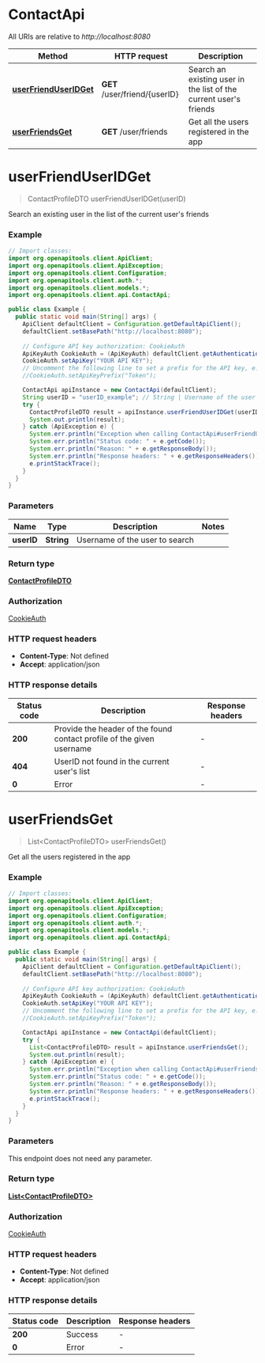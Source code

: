 # ContactApi

All URIs are relative to *http://localhost:8080*

| Method | HTTP request | Description |
|------------- | ------------- | -------------|
| [**userFriendUserIDGet**](ContactApi.md#userFriendUserIDGet) | **GET** /user/friend/{userID} | Search an existing user in the list of the current user&#39;s friends |
| [**userFriendsGet**](ContactApi.md#userFriendsGet) | **GET** /user/friends | Get all the users registered in the app |


<a id="userFriendUserIDGet"></a>
# **userFriendUserIDGet**
> ContactProfileDTO userFriendUserIDGet(userID)

Search an existing user in the list of the current user&#39;s friends

### Example
```java
// Import classes:
import org.openapitools.client.ApiClient;
import org.openapitools.client.ApiException;
import org.openapitools.client.Configuration;
import org.openapitools.client.auth.*;
import org.openapitools.client.models.*;
import org.openapitools.client.api.ContactApi;

public class Example {
  public static void main(String[] args) {
    ApiClient defaultClient = Configuration.getDefaultApiClient();
    defaultClient.setBasePath("http://localhost:8080");
    
    // Configure API key authorization: CookieAuth
    ApiKeyAuth CookieAuth = (ApiKeyAuth) defaultClient.getAuthentication("CookieAuth");
    CookieAuth.setApiKey("YOUR API KEY");
    // Uncomment the following line to set a prefix for the API key, e.g. "Token" (defaults to null)
    //CookieAuth.setApiKeyPrefix("Token");

    ContactApi apiInstance = new ContactApi(defaultClient);
    String userID = "userID_example"; // String | Username of the user to search
    try {
      ContactProfileDTO result = apiInstance.userFriendUserIDGet(userID);
      System.out.println(result);
    } catch (ApiException e) {
      System.err.println("Exception when calling ContactApi#userFriendUserIDGet");
      System.err.println("Status code: " + e.getCode());
      System.err.println("Reason: " + e.getResponseBody());
      System.err.println("Response headers: " + e.getResponseHeaders());
      e.printStackTrace();
    }
  }
}
```

### Parameters

| Name | Type | Description  | Notes |
|------------- | ------------- | ------------- | -------------|
| **userID** | **String**| Username of the user to search | |

### Return type

[**ContactProfileDTO**](ContactProfileDTO.md)

### Authorization

[CookieAuth](../README.md#CookieAuth)

### HTTP request headers

 - **Content-Type**: Not defined
 - **Accept**: application/json

### HTTP response details
| Status code | Description | Response headers |
|-------------|-------------|------------------|
| **200** | Provide the header of the found contact profile of the given username |  -  |
| **404** | UserID not found in the current user&#39;s list |  -  |
| **0** | Error |  -  |

<a id="userFriendsGet"></a>
# **userFriendsGet**
> List&lt;ContactProfileDTO&gt; userFriendsGet()

Get all the users registered in the app

### Example
```java
// Import classes:
import org.openapitools.client.ApiClient;
import org.openapitools.client.ApiException;
import org.openapitools.client.Configuration;
import org.openapitools.client.auth.*;
import org.openapitools.client.models.*;
import org.openapitools.client.api.ContactApi;

public class Example {
  public static void main(String[] args) {
    ApiClient defaultClient = Configuration.getDefaultApiClient();
    defaultClient.setBasePath("http://localhost:8080");
    
    // Configure API key authorization: CookieAuth
    ApiKeyAuth CookieAuth = (ApiKeyAuth) defaultClient.getAuthentication("CookieAuth");
    CookieAuth.setApiKey("YOUR API KEY");
    // Uncomment the following line to set a prefix for the API key, e.g. "Token" (defaults to null)
    //CookieAuth.setApiKeyPrefix("Token");

    ContactApi apiInstance = new ContactApi(defaultClient);
    try {
      List<ContactProfileDTO> result = apiInstance.userFriendsGet();
      System.out.println(result);
    } catch (ApiException e) {
      System.err.println("Exception when calling ContactApi#userFriendsGet");
      System.err.println("Status code: " + e.getCode());
      System.err.println("Reason: " + e.getResponseBody());
      System.err.println("Response headers: " + e.getResponseHeaders());
      e.printStackTrace();
    }
  }
}
```

### Parameters
This endpoint does not need any parameter.

### Return type

[**List&lt;ContactProfileDTO&gt;**](ContactProfileDTO.md)

### Authorization

[CookieAuth](../README.md#CookieAuth)

### HTTP request headers

 - **Content-Type**: Not defined
 - **Accept**: application/json

### HTTP response details
| Status code | Description | Response headers |
|-------------|-------------|------------------|
| **200** | Success |  -  |
| **0** | Error |  -  |


